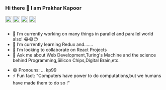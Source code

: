 ### Hi there 👋 I am Prakhar Kapoor


<!-- **kapoorp99/kapoorp99** is a ✨ _special_ ✨ repository because its `README.md` (this file) appears on your GitHub profile. -->
<a href="https://www.instagram.com/kapoorprakhar99/">
  <img align="left" alt="Shomik | Instagram" width="22px" src="https://cdn.jsdelivr.net/npm/simple-icons@v3/icons/instagram.svg" />
</a>
<a href="https://www.codechef.com/users/kp99">
  <img align="left" alt="Prakhar | Codechef" width="22px" src="https://cdn.jsdelivr.net/npm/simple-icons@v3/icons/codechef.svg" />
</a>
<a href="mailto:kapoorprakhar99@gmail.com">
  <img align="left" alt="Prakhar | Email" width="22px" src="https://cdn.jsdelivr.net/npm/simple-icons@3.13.0/icons/gmail.svg" />
</a>
<a href="https://www.linkedin.com/in/kp99/">
  <img align="left" alt="Prakhar | LinkedIn" width="22px" src="https://cdn.jsdelivr.net/npm/simple-icons@v3/icons/linkedin.svg" />
</a>
<br />
<br />


<!-- Here are some ideas to get you started: -->

- 🔭 I’m currently working on many things in parallel and parallel world also! 😂😅😶
- 🌱 I’m currently learning Redux and.......
- 👯 I’m looking to collaborate on React Projects
- 💬 Ask me about Web Development,Turing's Machine and the science behind Programming,Silicon Chips,Digital Brain,etc.
<!-- - 📫 How to reach me: ... -->
- 😄 Pronouns: ... kp99
- ⚡ Fun fact: "Computers have power to do computations,but we humans have made them to do so !" 

<br />

